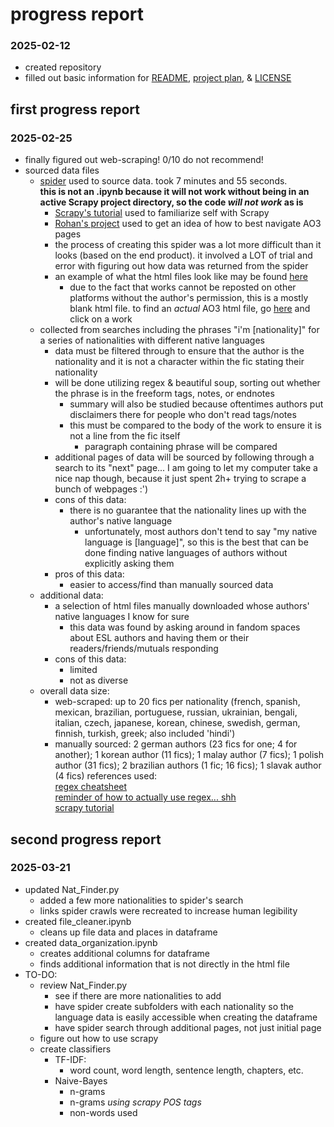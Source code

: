 # progress report
### 2025-02-12
- created repository
- filled out basic information for [README](README.md), [project plan](project_plan.md), & [LICENSE](LICENSE.md)
## first progress report
### 2025-02-25
- finally figured out web-scraping! 0/10 do not recommend!
- sourced data files
    - [spider](Spider_Code.py) used to source data. took 7 minutes and 55 seconds.  
        **this is not an .ipynb because it will not work without being in an active Scrapy project directory, so the code *will not work* as is**  
        - [Scrapy's tutorial](https://docs.scrapy.org/en/latest/intro/tutorial.html) used to familiarize self with Scrapy
        - [Rohan's project](https://github.com/Data-Science-for-Linguists-2022/Fanfiction-Classification-Analysis) used to get an idea of how to best navigate AO3 pages
        - the process of creating this spider was a lot more difficult than it looks (based on the end product). it involved a LOT of trial and error with figuring out how data was returned from the spider
        - an example of what the html files look like may be found [here](data_sample.html)
            - due to the fact that works cannot be reposted on other platforms without the author's permission, this is a mostly blank html file. to find an *actual* AO3 html file, go [here](https://archiveofourown.org/works/search?work_search%5Bquery%5D=) and click on a work
    - collected from searches including the phrases "i'm [nationality]" for a series of nationalities with different native languages
        - data must be filtered through to ensure that the author is the nationality and it is not a character within the fic stating their nationality
        - will be done utilizing regex & beautiful soup, sorting out whether the phrase is in the freeform tags, notes, or endnotes
            - summary will also be studied because oftentimes authors put disclaimers there for people who don't read tags/notes
            - this must be compared to the body of the work to ensure it is not a line from the fic itself
                - paragraph containing phrase will be compared
        - additional pages of data will be sourced by following through a search to its "next" page... I am going to let my computer take a nice nap though, because it just spent 2h+ trying to scrape a bunch of webpages :')
        - cons of this data:
            - there is no guarantee that the nationality lines up with the author's native language
                - unfortunately, most authors don't tend to say "my native language is [language]", so this is the best that can be done finding native languages of authors without explicitly asking them
        - pros of this data:
            - easier to access/find than manually sourced data
    - additional data:
        - a selection of html files manually downloaded whose authors' native languages I know for sure
            - this data was found by asking around in fandom spaces about ESL authors and having them or their readers/friends/mutuals responding
        - cons of this data:
            - limited
            - not as diverse
    - overall data size:
        - web-scraped: up to 20 fics per nationality (french, spanish, mexican, brazilian, portuguese, russian, ukrainian, bengali, italian, czech, japanese, korean, chinese, swedish, german, finnish, turkish, greek; also included 'hindi')
        - manually sourced: 2 german authors (23 fics for one; 4 for another); 1 korean author (11 fics); 1 malay author (7 fics); 1 polish author (31 fics); 2 brazilian authors (1 fic; 16 fics); 1 slavak author (4 fics)
    references used:  
    [regex cheatsheet](https://www.rexegg.com/regex-quickstart.php)  
    [reminder of how to actually use regex... shh](https://www.w3schools.com/python/python_regex.asp)  
    [scrapy tutorial](https://docs.scrapy.org/en/latest/intro/tutorial.html)
## second progress report
### 2025-03-21
- updated Nat_Finder.py
    - added a few more nationalities to spider's search
    - links spider crawls were recreated to increase human legibility
- created file_cleaner.ipynb
    - cleans up file data and places in dataframe
- created data_organization.ipynb
    - creates additional columns for dataframe
    - finds additional information that is not directly in the html file
- TO-DO:
    - review Nat_Finder.py
        - see if there are more nationalities to add
        - have spider create subfolders with each nationality so the language data is easily accessible when creating the dataframe
        - have spider search through additional pages, not just initial page
    - figure out how to use scrapy
    - create classifiers
        - TF-IDF:
            - word count, word length, sentence length, chapters, etc.
        - Naive-Bayes
            - n-grams
            - n-grams *using scrapy POS tags*
            - non-words used